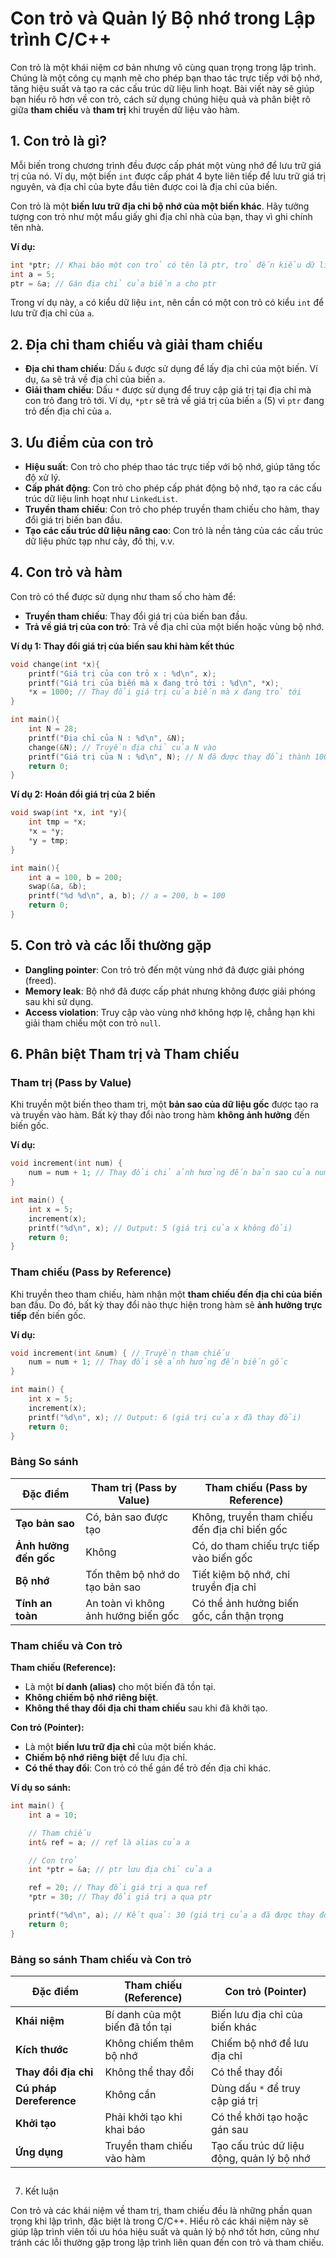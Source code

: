 # Con trỏ và Quản lý Bộ nhớ trong Lập trình C/C++

Con trỏ là một khái niệm cơ bản nhưng vô cùng quan trọng trong lập trình. Chúng là một công cụ mạnh mẽ cho phép bạn thao
tác trực tiếp với bộ nhớ, tăng hiệu suất và tạo ra các cấu trúc dữ liệu linh hoạt. Bài viết này sẽ giúp bạn hiểu rõ hơn
về con trỏ, cách sử dụng chúng hiệu quả và phân biệt rõ giữa **tham chiếu** và **tham trị** khi truyền dữ liệu vào hàm.

## 1. Con trỏ là gì?

Mỗi biến trong chương trình đều được cấp phát một vùng nhớ để lưu trữ giá trị của nó. Ví dụ, một biến `int` được cấp
phát 4 byte liên tiếp để lưu trữ giá trị nguyên, và địa chỉ của byte đầu tiên được coi là địa chỉ của biến.

Con trỏ là một **biến lưu trữ địa chỉ bộ nhớ của một biến khác**. Hãy tưởng tượng con trỏ như một mẩu giấy ghi địa chỉ
nhà của bạn, thay vì ghi chính tên nhà.

**Ví dụ:**

```c
int *ptr; // Khai báo một con trỏ có tên là ptr, trỏ đến kiểu dữ liệu int
int a = 5;
ptr = &a; // Gán địa chỉ của biến a cho ptr
```

Trong ví dụ này, `a` có kiểu dữ liệu `int`, nên cần có một con trỏ có kiểu `int` để lưu trữ địa chỉ của `a`.

## 2. Địa chỉ tham chiếu và giải tham chiếu

- **Địa chỉ tham chiếu**: Dấu `&` được sử dụng để lấy địa chỉ của một biến. Ví dụ, `&a` sẽ trả về địa chỉ của biến `a`.
- **Giải tham chiếu**: Dấu `*` được sử dụng để truy cập giá trị tại địa chỉ mà con trỏ đang trỏ tới. Ví dụ, `*ptr` sẽ
  trả về giá trị của biến `a` (5) vì `ptr` đang trỏ đến địa chỉ của `a`.

## 3. Ưu điểm của con trỏ

- **Hiệu suất**: Con trỏ cho phép thao tác trực tiếp với bộ nhớ, giúp tăng tốc độ xử lý.
- **Cấp phát động**: Con trỏ cho phép cấp phát động bộ nhớ, tạo ra các cấu trúc dữ liệu linh hoạt như `LinkedList`.
- **Truyền tham chiếu**: Con trỏ cho phép truyền tham chiếu cho hàm, thay đổi giá trị biến ban đầu.
- **Tạo các cấu trúc dữ liệu nâng cao**: Con trỏ là nền tảng của các cấu trúc dữ liệu phức tạp như cây, đồ thị, v.v.

## 4. Con trỏ và hàm

Con trỏ có thể được sử dụng như tham số cho hàm để:

- **Truyền tham chiếu**: Thay đổi giá trị của biến ban đầu.
- **Trả về giá trị của con trỏ**: Trả về địa chỉ của một biến hoặc vùng bộ nhớ.

**Ví dụ 1: Thay đổi giá trị của biến sau khi hàm kết thúc**

```c
void change(int *x){
    printf("Giá trị của con trỏ x : %d\n", x);
    printf("Giá trị của biến mà x đang trỏ tới : %d\n", *x);
    *x = 1000; // Thay đổi giá trị của biến mà x đang trỏ tới
}

int main(){
    int N = 28;
    printf("Địa chỉ của N : %d\n", &N);
    change(&N); // Truyền địa chỉ của N vào
    printf("Giá trị của N : %d\n", N); // N đã được thay đổi thành 1000
    return 0;
}
```

**Ví dụ 2: Hoán đổi giá trị của 2 biến**

```c
void swap(int *x, int *y){
    int tmp = *x;
    *x = *y;
    *y = tmp;
}

int main(){
    int a = 100, b = 200;
    swap(&a, &b);
    printf("%d %d\n", a, b); // a = 200, b = 100
    return 0;
}
```

## 5. Con trỏ và các lỗi thường gặp

- **Dangling pointer**: Con trỏ trỏ đến một vùng nhớ đã được giải phóng (freed).
- **Memory leak**: Bộ nhớ đã được cấp phát nhưng không được giải phóng sau khi sử dụng.
- **Access violation**: Truy cập vào vùng nhớ không hợp lệ, chẳng hạn khi giải tham chiếu một con trỏ `null`.

## 6. Phân biệt Tham trị và Tham chiếu

### Tham trị (Pass by Value)

Khi truyền một biến theo tham trị, một **bản sao của dữ liệu gốc** được tạo ra và truyền vào hàm. Bất kỳ thay đổi nào
trong hàm **không ảnh hưởng** đến biến gốc.

**Ví dụ:**

```cpp
void increment(int num) {
    num = num + 1; // Thay đổi chỉ ảnh hưởng đến bản sao của num
}

int main() {
    int x = 5;
    increment(x);
    printf("%d\n", x); // Output: 5 (giá trị của x không đổi)
    return 0;
}
```

### Tham chiếu (Pass by Reference)

Khi truyền theo tham chiếu, hàm nhận một **tham chiếu đến địa chỉ của biến** ban đầu. Do đó, bất kỳ thay đổi nào thực
hiện trong hàm sẽ **ảnh hưởng trực tiếp** đến biến gốc.

**Ví dụ:**

```cpp
void increment(int &num) { // Truyền tham chiếu
    num = num + 1; // Thay đổi sẽ ảnh hưởng đến biến gốc
}

int main() {
    int x = 5;
    increment(x);
    printf("%d\n", x); // Output: 6 (giá trị của x đã thay đổi)
    return 0;
}
```

### Bảng So sánh

| **Đặc điểm**          | **Tham trị (Pass by Value)**        | **Tham chiếu (Pass by Reference)**            |
|-----------------------|-------------------------------------|-----------------------------------------------|
| **Tạo bản sao**       | Có, bản sao được tạo                | Không, truyền tham chiếu đến địa chỉ biến gốc |
| **Ảnh hưởng đến gốc** | Không                               | Có, do tham chiếu trực tiếp vào biến gốc      |
| **Bộ nhớ**            | Tốn thêm bộ nhớ do tạo bản sao      | Tiết kiệm bộ nhớ, chỉ truyền địa chỉ          |
| **Tính an toàn**      | An toàn vì không ảnh hưởng biến gốc | Có thể ảnh hưởng biến gốc, cần thận trọng     |

### Tham chiếu và Con trỏ

**Tham chiếu (Reference):**

- Là một **bí danh (alias)** cho một biến đã tồn tại.
- **Không chiếm bộ nhớ riêng biệt**.
- **Không thể thay đổi địa chỉ tham chiếu** sau khi đã khởi tạo.

**Con trỏ (Pointer):**

- Là một **biến lưu trữ địa chỉ** của một biến khác.
- **Chiếm bộ nhớ riêng biệt** để lưu địa chỉ.
- **Có thể thay đổi**: Con trỏ có thể gán để trỏ đến địa chỉ khác.

**Ví dụ so sánh:**

```cpp
int main() {
    int a = 10;

    // Tham chiếu
    int& ref = a; // ref là alias của a

    // Con trỏ
    int *ptr = &a; // ptr lưu địa chỉ của a

    ref = 20; // Thay đổi giá trị a qua ref
    *ptr = 30; // Thay đổi giá trị a qua ptr

    printf("%d\n", a); // Kết quả: 30 (giá trị của a đã được thay đổi)
    return 0;
}
```

### Bảng so sánh Tham chiếu và Con trỏ

| **Đặc điểm**            | **Tham chiếu (Reference)**      | **Con trỏ (Pointer)**                     |
|-------------------------|---------------------------------|-------------------------------------------|
| **Khái niệm**           | Bí danh của một biến đã tồn tại | Biến lưu địa chỉ của biến khác            |
| **Kích thước**          | Không chiếm thêm bộ nhớ         | Chiếm bộ nhớ để lưu địa chỉ               |
| **Thay đổi địa chỉ**    | Không thể thay đổi              | Có thể thay đổi                           |
| **Cú pháp Dereference** | Không cần                       | Dùng dấu `*` để truy cập giá trị          |
| **Khởi tạo**            | Phải khởi tạo khi khai báo      | Có thể khởi tạo hoặc gán sau              |
| **Ứng dụng**            | Truyền tham chiếu vào hàm       | Tạo cấu trúc dữ liệu động, quản lý bộ nhớ |

##

7. Kết luận

Con trỏ và các khái niệm về tham trị, tham chiếu đều là những phần quan trọng khi lập trình, đặc biệt là trong C/C++.
Hiểu rõ các khái niệm này sẽ giúp lập trình viên tối ưu hóa hiệu suất và quản lý bộ nhớ tốt hơn, cũng như tránh các lỗi
thường gặp trong lập trình liên quan đến con trỏ và tham chiếu.

